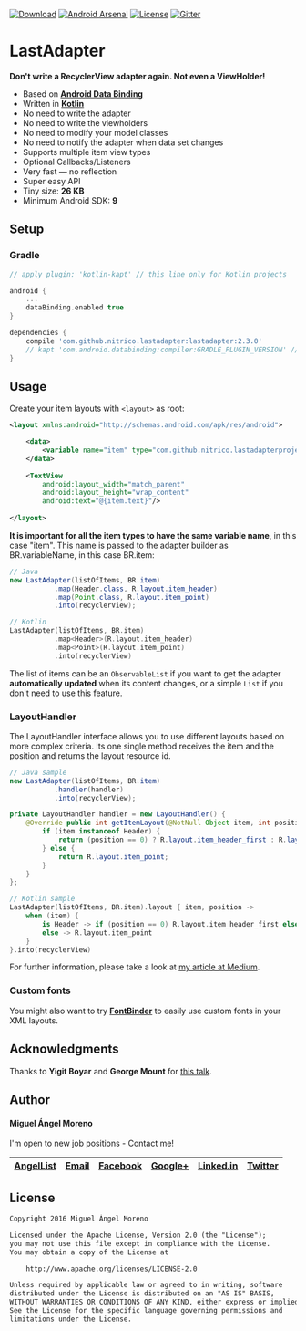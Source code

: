 [![Download](https://api.bintray.com/packages/moreno/maven/lastadapter/images/download.svg)](https://bintray.com/moreno/maven/lastadapter/_latestVersion)
[![Android Arsenal](https://img.shields.io/badge/Android%20Arsenal-LastAdapter-brightgreen.svg?style=flat)](http://android-arsenal.com/details/1/3810)
[![License](https://img.shields.io/badge/License-Apache%202.0-orange.svg)](https://opensource.org/licenses/Apache-2.0)
[![Gitter](https://badges.gitter.im/nitrico/LastAdapter.svg)](https://gitter.im/nitrico/LastAdapter?utm_source=badge&utm_medium=badge&utm_campaign=pr-badge)

# LastAdapter

**Don't write a RecyclerView adapter again. Not even a ViewHolder!**

* Based on [**Android Data Binding**](https://developer.android.com/topic/libraries/data-binding/index.html)
* Written in [**Kotlin**](http://kotlinlang.org)
* No need to write the adapter
* No need to write the viewholders
* No need to modify your model classes
* No need to notify the adapter when data set changes
* Supports multiple item view types
* Optional Callbacks/Listeners
* Very fast — no reflection
* Super easy API
* Tiny size: **26 KB**
* Minimum Android SDK: **9**


## Setup

### Gradle

```gradle
// apply plugin: 'kotlin-kapt' // this line only for Kotlin projects

android {
    ...
    dataBinding.enabled true 
}

dependencies {
    compile 'com.github.nitrico.lastadapter:lastadapter:2.3.0'
    // kapt 'com.android.databinding:compiler:GRADLE_PLUGIN_VERSION' // this line only for Kotlin projects
}
```


## Usage

Create your item layouts with `<layout>` as root:

```xml
<layout xmlns:android="http://schemas.android.com/apk/res/android">

    <data>
        <variable name="item" type="com.github.nitrico.lastadapterproject.item.Header"/>
    </data>
    
    <TextView
        android:layout_width="match_parent"
        android:layout_height="wrap_content"
        android:text="@{item.text}"/>
        
</layout>
```

**It is important for all the item types to have the same variable name**, in this case "item". 
This name is passed to the adapter builder as BR.variableName, in this case BR.item:

```java
// Java
new LastAdapter(listOfItems, BR.item)
           .map(Header.class, R.layout.item_header)
           .map(Point.class, R.layout.item_point)
           .into(recyclerView);
```
```kotlin     
// Kotlin
LastAdapter(listOfItems, BR.item)
           .map<Header>(R.layout.item_header)
           .map<Point>(R.layout.item_point)
           .into(recyclerView)
```

The list of items can be an `ObservableList` if you want to get the adapter **automatically updated** when its content changes, or a simple `List` if you don't need to use this feature.


### LayoutHandler

The LayoutHandler interface allows you to use different layouts based on more complex criteria. Its one single method receives the item and the position and returns the layout resource id.

```java
// Java sample
new LastAdapter(listOfItems, BR.item)
           .handler(handler)
           .into(recyclerView);

private LayoutHandler handler = new LayoutHandler() {
    @Override public int getItemLayout(@NotNull Object item, int position) {
        if (item instanceof Header) {
            return (position == 0) ? R.layout.item_header_first : R.layout.item_header;
        } else {
            return R.layout.item_point;
        }
    }
};
```
```kotlin
// Kotlin sample
LastAdapter(listOfItems, BR.item).layout { item, position ->
    when (item) {
        is Header -> if (position == 0) R.layout.item_header_first else R.layout.item_header
        else -> R.layout.item_point 
    }
}.into(recyclerView)
```

For further information, please take a look at [my article at Medium](https://medium.com/@miguelangelmoreno/dont-write-recyclerview-adapters-b1dbc2c683bb).

### Custom fonts

You might also want to try [**FontBinder**](https://github.com/nitrico/FontBinder) to easily use custom fonts in your XML layouts.


## Acknowledgments

Thanks to **Yigit Boyar** and **George Mount** for [this talk](https://realm.io/news/data-binding-android-boyar-mount/).


## Author

#### Miguel Ángel Moreno

I'm open to new job positions - Contact me!

|[AngelList](https://angel.co/miguelangelmoreno)|[Email](mailto:nitrico@gmail.com)|[Facebook](https://www.facebook.com/miguelangelmoreno)|[Google+](https://plus.google.com/+Miguel%C3%81ngelMorenoS) |[Linked.in](https://www.linkedin.com/in/morenomiguelangel)|[Twitter](https://twitter.com/nitrico/)
|---|---|---|---|---|---|


## License

```txt
Copyright 2016 Miguel Ángel Moreno

Licensed under the Apache License, Version 2.0 (the "License");
you may not use this file except in compliance with the License.
You may obtain a copy of the License at

    http://www.apache.org/licenses/LICENSE-2.0

Unless required by applicable law or agreed to in writing, software
distributed under the License is distributed on an "AS IS" BASIS,
WITHOUT WARRANTIES OR CONDITIONS OF ANY KIND, either express or implied.
See the License for the specific language governing permissions and
limitations under the License.
```
